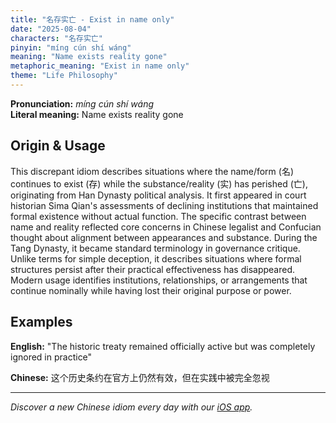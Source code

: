 ```yaml
---
title: "名存实亡 - Exist in name only"
date: "2025-08-04"
characters: "名存实亡"
pinyin: "míng cún shí wáng"
meaning: "Name exists reality gone"
metaphoric_meaning: "Exist in name only"
theme: "Life Philosophy"
---
```


**Pronunciation:** *míng cún shí wáng*  
**Literal meaning:** Name exists reality gone

## Origin & Usage

This discrepant idiom describes situations where the name/form (名) continues to exist (存) while the substance/reality (实) has perished (亡), originating from Han Dynasty political analysis. It first appeared in court historian Sima Qian's assessments of declining institutions that maintained formal existence without actual function. The specific contrast between name and reality reflected core concerns in Chinese legalist and Confucian thought about alignment between appearances and substance. During the Tang Dynasty, it became standard terminology in governance critique. Unlike terms for simple deception, it describes situations where formal structures persist after their practical effectiveness has disappeared. Modern usage identifies institutions, relationships, or arrangements that continue nominally while having lost their original purpose or power.

## Examples

**English:** "The historic treaty remained officially active but was completely ignored in practice"

**Chinese:** 这个历史条约在官方上仍然有效，但在实践中被完全忽视

---

*Discover a new Chinese idiom every day with our [iOS app](https://apps.apple.com/us/app/daily-chinese-idioms/id6740611324).*
